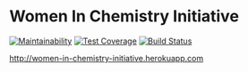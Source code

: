 # Women In Chemistry Initiative
[![Maintainability](https://api.codeclimate.com/v1/badges/d46360549fe56fe328d4/maintainability)](https://codeclimate.com/github/walkerspence/Women-in-Chemistry-Initiative-WICI/maintainability)
[![Test Coverage](https://api.codeclimate.com/v1/badges/d46360549fe56fe328d4/test_coverage)](https://codeclimate.com/github/walkerspence/Women-in-Chemistry-Initiative-WICI/test_coverage)
[![Build Status](https://travis-ci.org/walkerspence/Women-in-Chemistry-Initiative-WICI.svg?branch=master)](https://travis-ci.org/walkerspence/Women-in-Chemistry-Initiative-WICI)

http://women-in-chemistry-initiative.herokuapp.com
